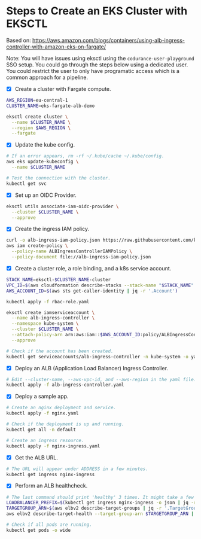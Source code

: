 # Steps to Create an EKS Cluster with EKSCTL

Based on: https://aws.amazon.com/blogs/containers/using-alb-ingress-controller-with-amazon-eks-on-fargate/

Note: You will have issues using eksctl using the `codurance-user-playground` SSO setup. You could go through the steps below using a dedicated user. You could restrict the user to only have programatic access which is a common approach for a pipeline.

- [x] Create a cluster with Fargate compute.

```bash
AWS_REGION=eu-central-1
CLUSTER_NAME=eks-fargate-alb-demo

eksctl create cluster \
  --name $CLUSTER_NAME \
  --region $AWS_REGION \
  --fargate
```

- [x] Update the kube config.

```bash
# If an error appears, rm -rf ~/.kube/cache ~/.kube/config.
aws eks update-kubeconfig \
  --name $CLUSTER_NAME

# Test the connection with the cluster.
kubectl get svc
```

- [x] Set up an OIDC Provider.

```bash
eksctl utils associate-iam-oidc-provider \
  --cluster $CLUSTER_NAME \
  --approve
```

- [x] Create the ingress IAM policy.

```bash
curl -o alb-ingress-iam-policy.json https://raw.githubusercontent.com/kubernetes-sigs/aws-alb-ingress-controller/master/docs/examples/iam-policy.json
aws iam create-policy \
  --policy-name ALBIngressControllerIAMPolicy \
  --policy-document file://alb-ingress-iam-policy.json
```

- [x] Create a cluster role, a role binding, and a k8s service account.

```bash
STACK_NAME=eksctl-$CLUSTER_NAME-cluster
VPC_ID=$(aws cloudformation describe-stacks --stack-name "$STACK_NAME" | jq -r '[.Stacks[0].Outputs[] | {key: .OutputKey, value: .OutputValue}] | from_entries' | jq -r '.VPC')
AWS_ACCOUNT_ID=$(aws sts get-caller-identity | jq -r '.Account')

kubectl apply -f rbac-role.yaml

eksctl create iamserviceaccount \
  --name alb-ingress-controller \
  --namespace kube-system \
  --cluster $CLUSTER_NAME \
  --attach-policy-arn arn:aws:iam::$AWS_ACCOUNT_ID:policy/ALBIngressControllerIAMPolicy \
  --approve

# Check if the account has been created.
kubectl get serviceaccounts/alb-ingress-controller -n kube-system -o yaml
```

- [x] Deploy an ALB (Application Load Balancer) Ingress Controller.

```bash
# Edit --cluster-name, --aws-vpc-id, and --aws-region in the yaml file.
kubectl apply -f alb-ingress-controller.yaml
```

- [x] Deploy a sample app.

```bash
# Create an nginx deployment and service.
kubectl apply -f nginx.yaml

# Check if the deployment is up and running.
kubectl get all -n default

# Create an ingress resource.
kubectl apply -f nginx-ingress.yaml
```

- [x] Get the ALB URL.

```bash
# The URL will appear under ADDRESS in a few minutes.
kubectl get ingress nginx-ingress
```

- [x] Perform an ALB healthcheck.

```bash
# The last command should print 'healthy' 3 times. It might take a few retries in the timespan of a few minutes.
LOADBALANCER_PREFIX=$(kubectl get ingress nginx-ingress -o json | jq -r '.status.loadBalancer.ingress[0].hostname' | cut -d- -f1)
TARGETGROUP_ARN=$(aws elbv2 describe-target-groups | jq -r '.TargetGroups[].TargetGroupArn' | grep $LOADBALANCER_PREFIX)
aws elbv2 describe-target-health --target-group-arn $TARGETGROUP_ARN | jq -r '.TargetHealthDescriptions[].TargetHealth.State'

# Check if all pods are running.
kubectl get pods -o wide
```
